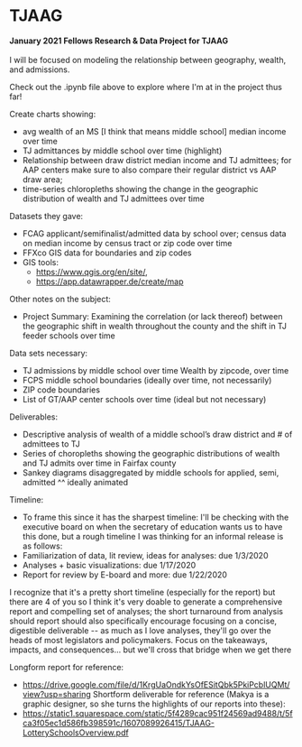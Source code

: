 # TJAAG
<b>January 2021 Fellows Research &amp; Data Project for TJAAG</b>
<br><br>
I will be focused on modeling the relationship between geography, wealth, and admissions.

Check out the .ipynb file above to explore where I'm at in the project thus far!

Create charts showing:
- avg wealth of an MS [I think that means middle school] median income over time
- TJ admittances by middle school over time (highlight)
- Relationship between draw district median income and TJ admittees; for AAP centers make sure to also compare their regular district vs AAP draw area;
- time-series chloropleths showing the change in the geographic distribution of wealth and TJ admittees over time

Datasets they gave:
- FCAG applicant/semifinalist/admitted data by school over; census data on median income by census tract or zip code over time 
- FFXco GIS data for boundaries and zip codes
- GIS tools:
  - https://www.qgis.org/en/site/, 
  - https://app.datawrapper.de/create/map 

Other notes on the subject:
- Project Summary:  Examining the correlation (or lack thereof) between the geographic shift in wealth throughout the county and the shift in TJ feeder schools over time

Data sets necessary: 
- TJ admissions by middle school over time
Wealth by zipcode, over time
- FCPS middle school boundaries (ideally over time, not necessarily)
- ZIP code boundaries
- List of GT/AAP center schools over time (ideal but not necessary)

Deliverables:
- Descriptive analysis of wealth of a middle school’s draw district and # of admittees to TJ
- Series of choropleths showing the geographic distributions of wealth and TJ admits over time in Fairfax county
- Sankey diagrams disaggregated by middle schools for applied, semi, admitted 
  ^^ ideally animated

Timeline:
- To frame this since it has the sharpest timeline: I'll be checking with the executive board on when the secretary of education wants us to have this done, but a rough timeline I was thinking for an informal release is as follows:
- Familiarization of data, lit review, ideas for analyses: due 1/3/2020
- Analyses + basic visualizations: due 1/17/2020
- Report for review by E-board and more: due 1/22/2020

I recognize that it's a pretty short timeline (especially for the report) but there are 4 of you so I think it's very doable to generate a comprehensive report and compelling set of analyses; the short turnaround from analysis should report should also specifically encourage focusing on a concise, digestible deliverable -- as much as I love analyses, they'll go over the heads of most legislators and policymakers.  Focus on the takeaways, impacts, and consequences... but we'll cross that bridge when we get there

Longform report for reference:
- https://drive.google.com/file/d/1KrgUaOndkYsOfESitQbk5PkiPcblUQMt/view?usp=sharing
Shortform deliverable for reference (Makya is a graphic designer, so she turns the highlights of our reports into these):
- https://static1.squarespace.com/static/5f4289cac951f24569ad9488/t/5fca3f05ec1d586fb398591c/1607089926415/TJAAG-LotterySchoolsOverview.pdf
